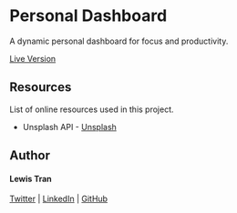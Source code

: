 # Personal Dashboard

A dynamic personal dashboard for focus and productivity.

[Live Version](https://lewtrn.github.io/dashboard/ "lewtrn.github.io")


## Resources

List of online resources used in this project.

- Unsplash API - [Unsplash](https://unsplash.com/developers "unsplash.com")



## Author

#### Lewis Tran

[Twitter](https://twitter.com/LewTrn "twitter.com/LewTrn") | [LinkedIn](https://www.linkedin.com/in/lewis-tran/ "linkedin.com/in/lewis-tran") | [GitHub](https://github.com/LewTrn "github.com/LewTrn")

